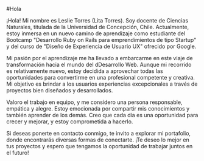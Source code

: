 #Hola

¡Hola! Mi nombre es Leslie Torres (Lita Torres). Soy docente de Ciencias Naturales, titulada de la Universidad de Concepción, Chile. Actualmente, estoy inmersa en un nuevo camino de aprendizaje como estudiante del Bootcamp "Desarrollo Ruby on Rails para emprendimientos de tipo Startup" y del curso de "Diseño de Experiencia de Usuario UX" ofrecido por Google.

Mi pasión por el aprendizaje me ha llevado a embarcarme en este viaje de transformación hacia el mundo del dDesarrollo Web. Aunque mi recorrido es relativamente nuevo, estoy decidida a aprovechar todas las oportunidades para convertirme en una profesional competente y creativa. Mi objetivo es brindar a los usuarios experiencias excepcionales a través de proyectos bien diseñados y desarrollados.

Valoro el trabajo en equipo, y me considero una persona responsable, empática y alegre. Estoy emocionada por compartir mis conocimientos y también aprender de los demás. Creo que cada día es una oportunidad para crecer y mejorar, y estoy comprometida a hacerlo.

Si deseas ponerte en contacto conmigo, te invito a explorar mi portafolio, donde encontrarás diversas formas de conectarte. ¡Te deseo lo mejor en tus proyectos y espero que tengamos la oportunidad de trabajar juntos en el futuro!
